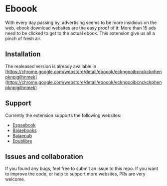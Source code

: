 # Eboook

With every day passing by, advertising seems to be more insidious on the web, ebook download websites are the easy proof of it: More than 15 ads need to be clicked to get to the actual ebook. This extension give us all a pinch of fresh air.

## Installation

The realeased version is already available in [https://chrome.google.com/webstore/detail/eboook/eckngooibcnckckphenpknpjgilhnmek](https://chrome.google.com/webstore/detail/eboook/eckngooibcnckckphenpknpjgilhnmek)

## Support

Currently the extension supports the following websites:

* [Espaebook](https://espaebook2.com)
* [Bajaebooks](https://bajaebooks2.net)
* [Bajaepub](http://bajaepub.com)
* [Epublibre](https://www.epublibre.org)

## Issues and collaboration

If you found any bugs, feel free to submit an issue to this repo. If you want to improve the code, or help to support more websites, PRs are very welcome.
